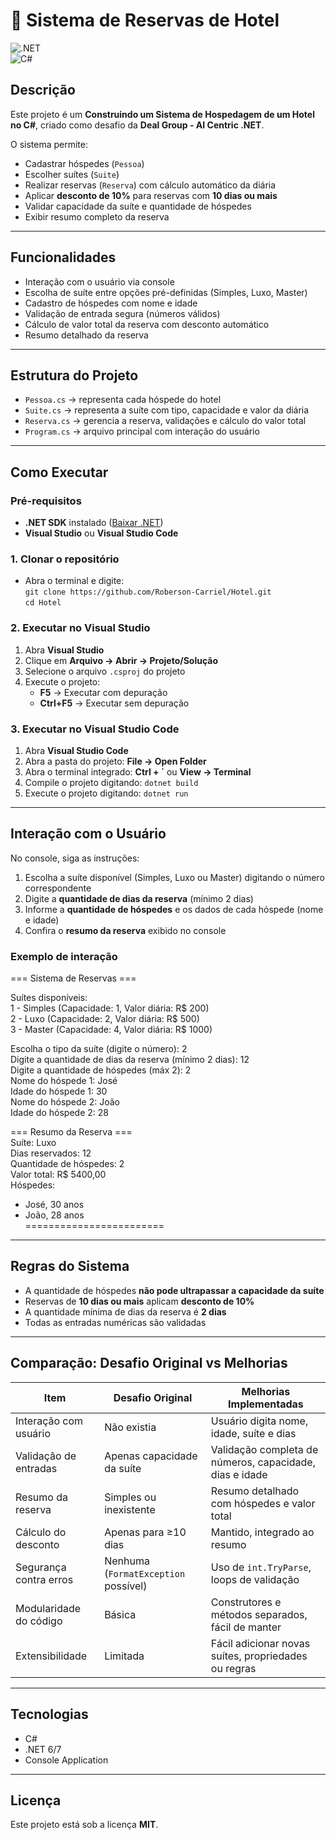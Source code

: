 # 🏨 Sistema de Reservas de Hotel

![.NET](https://img.shields.io/badge/.NET-6-blue?logo=dotnet)  
![C#](https://img.shields.io/badge/C%23-7.0-blue?logo=c-sharp)  

## Descrição
Este projeto é um **Construindo um Sistema de Hospedagem de um Hotel no C#**, criado como desafio da **Deal Group - AI Centric .NET**.

O sistema permite:  
- Cadastrar hóspedes (`Pessoa`)  
- Escolher suítes (`Suite`)  
- Realizar reservas (`Reserva`) com cálculo automático da diária  
- Aplicar **desconto de 10%** para reservas com **10 dias ou mais**  
- Validar capacidade da suíte e quantidade de hóspedes  
- Exibir resumo completo da reserva  

---

## Funcionalidades
- Interação com o usuário via console  
- Escolha de suíte entre opções pré-definidas (Simples, Luxo, Master)  
- Cadastro de hóspedes com nome e idade  
- Validação de entrada segura (números válidos)  
- Cálculo de valor total da reserva com desconto automático  
- Resumo detalhado da reserva  

---

## Estrutura do Projeto
- `Pessoa.cs` → representa cada hóspede do hotel  
- `Suite.cs` → representa a suíte com tipo, capacidade e valor da diária  
- `Reserva.cs` → gerencia a reserva, validações e cálculo do valor total  
- `Program.cs` → arquivo principal com interação do usuário  

---

## Como Executar

### Pré-requisitos
- **.NET SDK** instalado ([Baixar .NET](https://dotnet.microsoft.com/download))  
- **Visual Studio** ou **Visual Studio Code**

### 1. Clonar o repositório
- Abra o terminal e digite:  
  `git clone https://github.com/Roberson-Carriel/Hotel.git`  
  `cd Hotel`

### 2. Executar no Visual Studio
1. Abra **Visual Studio**  
2. Clique em **Arquivo → Abrir → Projeto/Solução**  
3. Selecione o arquivo `.csproj` do projeto  
4. Execute o projeto:  
   - **F5** → Executar com depuração  
   - **Ctrl+F5** → Executar sem depuração  

### 3. Executar no Visual Studio Code
1. Abra **Visual Studio Code**  
2. Abra a pasta do projeto: **File → Open Folder**  
3. Abra o terminal integrado: **Ctrl + `** ou **View → Terminal**  
4. Compile o projeto digitando: `dotnet build`  
5. Execute o projeto digitando: `dotnet run`  

---

## Interação com o Usuário
No console, siga as instruções:  
1. Escolha a suíte disponível (Simples, Luxo ou Master) digitando o número correspondente  
2. Digite a **quantidade de dias da reserva** (mínimo 2 dias)  
3. Informe a **quantidade de hóspedes** e os dados de cada hóspede (nome e idade)  
4. Confira o **resumo da reserva** exibido no console  

### Exemplo de interação

=== Sistema de Reservas ===  

Suítes disponíveis:  
1 - Simples (Capacidade: 1, Valor diária: R$ 200)  
2 - Luxo (Capacidade: 2, Valor diária: R$ 500)  
3 - Master (Capacidade: 4, Valor diária: R$ 1000)  

Escolha o tipo da suíte (digite o número): 2  
Digite a quantidade de dias da reserva (mínimo 2 dias): 12  
Digite a quantidade de hóspedes (máx 2): 2  
Nome do hóspede 1: José  
Idade do hóspede 1: 30  
Nome do hóspede 2: João  
Idade do hóspede 2: 28  

=== Resumo da Reserva ===  
Suíte: Luxo  
Dias reservados: 12  
Quantidade de hóspedes: 2  
Valor total: R$ 5400,00  
Hóspedes:  
- José, 30 anos  
- João, 28 anos  
========================  

---

## Regras do Sistema
- A quantidade de hóspedes **não pode ultrapassar a capacidade da suíte**  
- Reservas de **10 dias ou mais** aplicam **desconto de 10%**  
- A quantidade mínima de dias da reserva é **2 dias**  
- Todas as entradas numéricas são validadas  

---

## Comparação: Desafio Original vs Melhorias

| Item                        | Desafio Original                        | Melhorias Implementadas                                        |
|------------------------------|----------------------------------------|----------------------------------------------------------------|
| Interação com usuário        | Não existia                             | Usuário digita nome, idade, suíte e dias                       |
| Validação de entradas        | Apenas capacidade da suíte             | Validação completa de números, capacidade, dias e idade        |
| Resumo da reserva            | Simples ou inexistente                  | Resumo detalhado com hóspedes e valor total                    |
| Cálculo do desconto          | Apenas para ≥10 dias                    | Mantido, integrado ao resumo                                   |
| Segurança contra erros       | Nenhuma (`FormatException` possível)   | Uso de `int.TryParse`, loops de validação                      |
| Modularidade do código       | Básica                                  | Construtores e métodos separados, fácil de manter             |
| Extensibilidade              | Limitada                                | Fácil adicionar novas suítes, propriedades ou regras          |

---

## Tecnologias
- C#  
- .NET 6/7  
- Console Application  

---

## Licença
Este projeto está sob a licença **MIT**.

